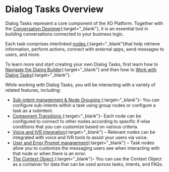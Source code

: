 # Dialog Tasks Overview

Dialog Tasks represent a core component of the XO Platform. Together with the [Conversation Designer](https://developer.kore.ai/docs/bots/bot-builder-tool/bot-creation/the-conversation-designer/){:target="_blank"}, it is an essential tool in building conversations connected to your business logic.

Each task comprises interlinked [nodes ](https://developer.kore.ai/docs/bots/bot-builder-tool/dialog-task/nodes-transitions/){:target="_blank"}that help retrieve information, perform actions, connect with external apps, send messages to users, and more.

To learn more and start creating your own Dialog Tasks, first learn how to [Navigate the Dialog Builder](https://developer.kore.ai/docs/bots/bot-builder-tool/dialog-task/navigating-dialog-tasks/){:target="_blank"} and then how to [Work with Dialog Tasks](https://developer.kore.ai/docs/bots/chatbot-overview/using-the-dialog-builder-tool/){:target="_blank"}.

While working with Dialog Tasks, you will be interacting with a variety of related features, including:

* [Sub-intent management & Node Grouping ](https://developer.kore.ai/docs/bots/bot-builder-tool/dialog-task/grouping-nodes/){:target="_blank"}– You can configure sub-intents within a task using group nodes or configure a task as a subintent.
* [Component Transitions ](https://developer.kore.ai/docs/bots/bot-builder-tool/dialog-task/nodes-transitions/#Component_Transitions){:target="_blank"}– Each node can be configured to connect to other nodes according to specific if-else conditions that you can customize based on various criteria.
* [Voice and IVR integration](https://developer.kore.ai/docs/bots/bot-builder-tool/dialog-task/voice-call-properties/){:target="_blank"} – Relevant nodes can be integrated with voice and IVR tools to assist your users via voice.
* [User and Error Prompt management](https://developer.kore.ai/docs/bots/bot-builder-tool/dialog-task/prompt-editor/){:target="_blank"} – Task nodes allow you to customize the messaging users see when interacting with that node or when there is an error.
* [The Context Object ](https://developer.kore.ai/docs/bots/bot-builder-tool/context-object/){:target="_blank"}– You can use the Context Object as a container for data that can be used across tasks, intents, and FAQs.